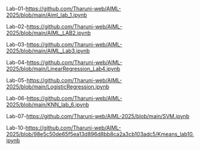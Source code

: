 Lab-01-https://github.com/Tharuni-web/AIML-2025/blob/main/Aiml_lab_1.ipynb

Lab-02-https://github.com/Tharuni-web/AIML-2025/blob/main/AIML_LAB2.ipynb

Lab-03-https://github.com/Tharuni-web/AIML-2025/blob/main/AIML_Lab3.ipynb

Lab-04-https://github.com/Tharuni-web/AIML-2025/blob/main/LinearRegression_Lab4.ipynb

Lab-05-https://github.com/Tharuni-web/AIML-2025/blob/main/LogisticRegression.ipynb

Lab-06-https://github.com/Tharuni-web/AIML-2025/blob/main/KNN_lab_6.ipynb

Lab-07-https://github.com/Tharuni-web/AIML-2025/blob/main/SVM.ipynb





Lab-10-https://github.com/Tharuni-web/AIML-2025/blob/98e5c50de65f5ea13d896d8bb8ca2a3cb103adc5/Kmeans_lab10.ipynb
